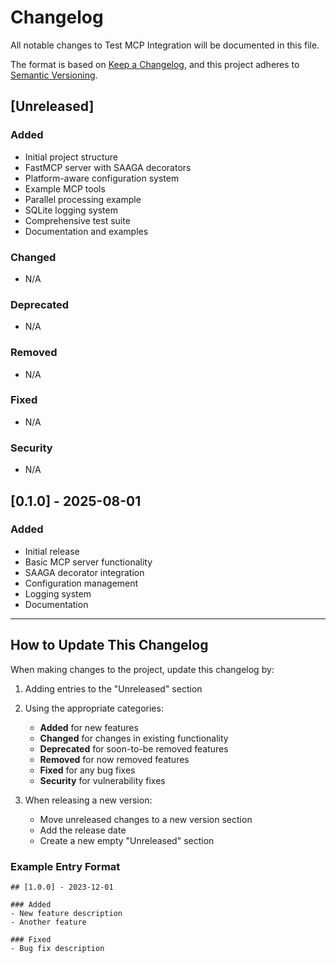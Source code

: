# Changelog

All notable changes to Test MCP Integration will be documented in this file.

The format is based on [Keep a Changelog](https://keepachangelog.com/en/1.0.0/),
and this project adheres to [Semantic Versioning](https://semver.org/spec/v2.0.0.html).

## [Unreleased]

### Added
- Initial project structure
- FastMCP server with SAAGA decorators
- Platform-aware configuration system
- Example MCP tools
- Parallel processing example
- SQLite logging system
- Comprehensive test suite
- Documentation and examples

### Changed
- N/A

### Deprecated
- N/A

### Removed
- N/A

### Fixed
- N/A

### Security
- N/A

## [0.1.0] - 2025-08-01

### Added
- Initial release
- Basic MCP server functionality
- SAAGA decorator integration
- Configuration management
- Logging system
- Documentation

---

## How to Update This Changelog

When making changes to the project, update this changelog by:

1. Adding entries to the "Unreleased" section
2. Using the appropriate categories:
   - **Added** for new features
   - **Changed** for changes in existing functionality
   - **Deprecated** for soon-to-be removed features
   - **Removed** for now removed features
   - **Fixed** for any bug fixes
   - **Security** for vulnerability fixes

3. When releasing a new version:
   - Move unreleased changes to a new version section
   - Add the release date
   - Create a new empty "Unreleased" section

### Example Entry Format

```
## [1.0.0] - 2023-12-01

### Added
- New feature description
- Another feature

### Fixed
- Bug fix description
```